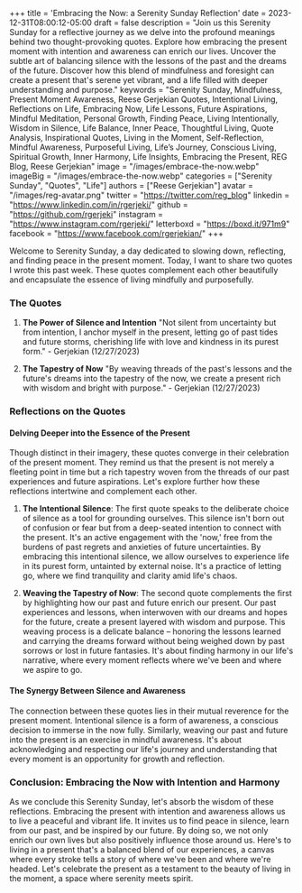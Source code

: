 +++
title = 'Embracing the Now: a Serenity Sunday Reflection'
date = 2023-12-31T08:00:12-05:00
draft = false
description = "Join us this Serenity Sunday for a reflective journey as we delve into the profound meanings behind two thought-provoking quotes. Explore how embracing the present moment with intention and awareness can enrich our lives. Uncover the subtle art of balancing silence with the lessons of the past and the dreams of the future. Discover how this blend of mindfulness and foresight can create a present that's serene yet vibrant, and a life filled with deeper understanding and purpose."
keywords = "Serenity Sunday, Mindfulness, Present Moment Awareness, Reese Gerjekian Quotes, Intentional Living, Reflections on Life, Embracing Now, Life Lessons, Future Aspirations, Mindful Meditation, Personal Growth, Finding Peace, Living Intentionally, Wisdom in Silence, Life Balance, Inner Peace, Thoughtful Living, Quote Analysis, Inspirational Quotes, Living in the Moment, Self-Reflection, Mindful Awareness, Purposeful Living, Life’s Journey, Conscious Living, Spiritual Growth, Inner Harmony, Life Insights, Embracing the Present, REG Blog, Reese Gerjekian"
image = "/images/embrace-the-now.webp"
imageBig = "/images/embrace-the-now.webp"
categories = ["Serenity Sunday", "Quotes", "Life"]
authors = ["Reese Gerjekian"]
avatar = "/images/reg-avatar.png"
twitter = "https://twitter.com/reg_blog"
linkedin = "https://www.linkedin.com/in/rgerjeki/"
github = "https://github.com/rgerjeki"
instagram = "https://www.instagram.com/rgerjeki/"
letterboxd = "https://boxd.it/971m9"
facebook = "https://www.facebook.com/rgerjekian/"
+++

Welcome to Serenity Sunday, a day dedicated to slowing down, reflecting, and finding peace in the present moment. Today, I want to share two quotes I wrote this past week. These quotes complement each other beautifully and encapsulate the essence of living mindfully and purposefully.

### The Quotes

1. **The Power of Silence and Intention**
   "Not silent from uncertainty but from intention, I anchor myself in the present, letting go of past tides and future storms, cherishing life with love and kindness in its purest form." - Gerjekian (12/27/2023)

2. **The Tapestry of Now**
   "By weaving threads of the past's lessons and the future's dreams into the tapestry of the now, we create a present rich with wisdom and bright with purpose." - Gerjekian (12/27/2023)

### Reflections on the Quotes

#### Delving Deeper into the Essence of the Present

Though distinct in their imagery, these quotes converge in their celebration of the present moment. They remind us that the present is not merely a fleeting point in time but a rich tapestry woven from the threads of our past experiences and future aspirations. Let's explore further how these reflections intertwine and complement each other.

1. **The Intentional Silence**: The first quote speaks to the deliberate choice of silence as a tool for grounding ourselves. This silence isn't born out of confusion or fear but from a deep-seated intention to connect with the present. It's an active engagement with the 'now,' free from the burdens of past regrets and anxieties of future uncertainties. By embracing this intentional silence, we allow ourselves to experience life in its purest form, untainted by external noise. It's a practice of letting go, where we find tranquility and clarity amid life's chaos.

2. **Weaving the Tapestry of Now**: The second quote complements the first by highlighting how our past and future enrich our present. Our past experiences and lessons, when interwoven with our dreams and hopes for the future, create a present layered with wisdom and purpose. This weaving process is a delicate balance – honoring the lessons learned and carrying the dreams forward without being weighed down by past sorrows or lost in future fantasies. It's about finding harmony in our life's narrative, where every moment reflects where we've been and where we aspire to go.

#### The Synergy Between Silence and Awareness

The connection between these quotes lies in their mutual reverence for the present moment. Intentional silence is a form of awareness, a conscious decision to immerse in the now fully. Similarly, weaving our past and future into the present is an exercise in mindful awareness. It's about acknowledging and respecting our life's journey and understanding that every moment is an opportunity for growth and reflection.

### Conclusion: Embracing the Now with Intention and Harmony

As we conclude this Serenity Sunday, let's absorb the wisdom of these reflections. Embracing the present with intention and awareness allows us to live a peaceful and vibrant life. It invites us to find peace in silence, learn from our past, and be inspired by our future. By doing so, we not only enrich our own lives but also positively influence those around us. Here's to living in a present that's a balanced blend of our experiences, a canvas where every stroke tells a story of where we've been and where we're headed. Let's celebrate the present as a testament to the beauty of living in the moment, a space where serenity meets spirit.